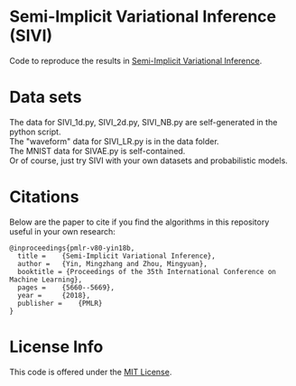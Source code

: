 # Semi-Implicit Variational Inference (SIVI)

Code to reproduce the results in [Semi-Implicit Variational Inference](http://proceedings.mlr.press/v80/yin18b/yin18b.pdf). 

# Data sets
The data for SIVI_1d.py, SIVI_2d.py, SIVI_NB.py are self-generated in the python script.  <br />
The "waveform" data for SIVI_LR.py is in the data folder. <br />
The MNIST data for SIVAE.py is  self-contained. <br />
Or of course, just try SIVI with your own datasets and probabilistic models.<br />

# Citations

Below are the paper to cite if you find the algorithms in this repository useful in your own research:
```
@inproceedings{pmlr-v80-yin18b,
  title = 	 {Semi-Implicit Variational Inference},
  author = 	 {Yin, Mingzhang and Zhou, Mingyuan},
  booktitle = {Proceedings of the 35th International Conference on Machine Learning},
  pages = 	 {5660--5669},
  year = 	 {2018},
  publisher = 	 {PMLR}
}
```

# License Info

This code is offered under the [MIT License](https://opensource.org/licenses/MIT).

